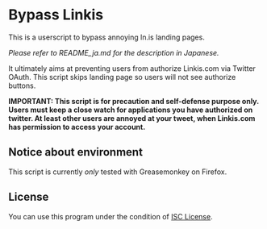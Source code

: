 # Bypass Linkis
This is a userscript to bypass annoying ln.is landing pages.

*Please refer to README_ja.md for the description in Japanese.*

It ultimately aims at preventing users from authorize Linkis.com via Twitter OAuth.
This script skips landing page so users will not see authorize buttons.

**IMPORTANT: This script is for precaution and self-defense purpose only. 
Users must keep a close watch for applications you have authorized on twitter. 
At least other users are annoyed at your tweet, when Linkis.com has permission to access your account.**

## Notice about environment
This script is currently *only* tested with Greasemonkey on Firefox.

## License
You can use this program under the condition of [ISC License](https://en.wikipedia.org/wiki/ISC_license).

